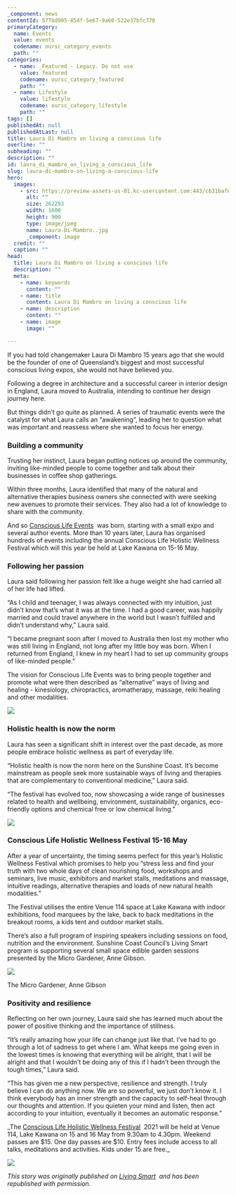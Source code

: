 ```yaml
---
_component: news
contentId: 577bd905-854f-5e67-9a60-522e37bfc770
primaryCategory:
  name: Events
  value: events
  codename: oursc_category_events
  path: ""
categories:
  - name: _Featured - Legacy. Do not use
    value: featured
    codename: oursc_category_featured
    path: ""
  - name: Lifestyle
    value: lifestyle
    codename: oursc_category_lifestyle
    path: ""
tags: []
publishedAt: null
publishedAtLast: null
title: Laura Di Mambro on living a conscious life
overline: ""
subheading: ""
description: ""
id: laura_di_mambro_on_living_a_conscious_life
slug: laura-di-mambro-on-living-a-conscious-life
hero:
  images:
    - src: https://preview-assets-us-01.kc-usercontent.com:443/c631baf8-1b46-001f-580c-d0001b68b4a8/9976b833-937b-41d5-aa59-40a2d1d6ca6e/Laura-Di-Mambro..jpg
      alt: ""
      size: 262293
      width: 1600
      height: 900
      type: image/jpeg
      name: Laura-Di-Mambro..jpg
      _component: image
  credit: ""
  caption: ""
head:
  title: Laura Di Mambro on living a conscious life
  description: ""
  meta:
    - name: keywords
      content: ""
    - name: title
      content: Laura Di Mambro on living a conscious life
    - name: description
      content: ""
    - name: image
      image: ""

---
```

If you had told changemaker Laura Di Mambro 15 years ago that she would be the founder of one of Queensland’s biggest and most successful conscious living expos, she would not have believed you.

Following a degree in architecture and a successful career in interior design in England, Laura moved to Australia, intending to continue her design journey here.

But things didn’t go quite as planned. A series of traumatic events were the catalyst for what Laura calls an “awakening”, leading her to question what was important and reassess where she wanted to focus her energy.

### Building a community

Trusting her instinct, Laura began putting notices up around the community, inviting like-minded people to come together and talk about their businesses in coffee shop gatherings.

Within three months, Laura identified that many of the natural and alternative therapies business owners she connected with were seeking new avenues to promote their services. They also had a lot of knowledge to share with the community.

And so [Conscious Life Events](https://consciouslifeevents.com/)
 was born, starting with a small expo and several author events. More than 10 years later, Laura has organised hundreds of events including the annual Conscious Life Holistic Wellness Festival which will this year be held at Lake Kawana on 15-16 May.

### Following her passion

Laura said following her passion felt like a huge weight she had carried all of her life had lifted.

“As I child and teenager, I was always connected with my intuition, just didn’t know that’s what it was at the time. I had a good career, was happily married and could travel anywhere in the world but I wasn’t fulfilled and didn’t understand why,” Laura said.

“I became pregnant soon after I moved to Australia then lost my mother who was still living in England, not long after my little boy was born. When I returned from England, I knew in my heart I had to set up community groups of like-minded people.”

The vision for Conscious Life Events was to bring people together and promote what were then described as “alternative” ways of living and healing - kinesiology, chiropractics, aromatherapy, massage, reiki healing and other modalities.

![](https://preview-assets-us-01.kc-usercontent.com:443/c631baf8-1b46-001f-580c-d0001b68b4a8/59ec82e2-8561-4fd0-a526-2fb8199453d7/holistic-wellness-festival-3.jpg)

### Holistic health is now the norm

Laura has seen a significant shift in interest over the past decade, as more people embrace holistic wellness as part of everyday life.

“Holistic health is now the norm here on the Sunshine Coast. It’s become mainstream as people seek more sustainable ways of living and therapies that are complementary to conventional medicine,” Laura said.

“The festival has evolved too, now showcasing a wide range of businesses related to health and wellbeing, environment, sustainability, organics, eco-friendly options and chemical free or low chemical living.”

![](https://preview-assets-us-01.kc-usercontent.com:443/c631baf8-1b46-001f-580c-d0001b68b4a8/98da9eab-09d7-4b2c-bbc8-21c2308b7a2b/holistic-wellness-festival-2.jpg)

### Conscious Life Holistic Wellness Festival 15-16 May

After a year of uncertainty, the timing seems perfect for this year’s Holistic Wellness Festival which promises to help you “stress less and find your truth with two whole days of clean nourishing food, workshops and seminars, live music, exhibitors and market stalls, meditations and massage, intuitive readings, alternative therapies and loads of new natural health modalities.”

The Festival utilises the entire Venue 114 space at Lake Kawana with indoor exhibitions, food marquees by the lake, back to back meditations in the breakout rooms, a kids tent and outdoor market stalls. 

There’s also a full program of inspiring speakers including sessions on food, nutrition and the environment. Sunshine Coast Council’s Living Smart program is supporting several small space edible garden sessions presented by the Micro Gardener, Anne Gibson.

![](https://preview-assets-us-01.kc-usercontent.com:443/c631baf8-1b46-001f-580c-d0001b68b4a8/15075061-7f55-48e6-9db5-276d9d22357a/the-micro-gardener-anne-gibson-at-the-sunshine-coast-holistic-wellness-festival-copy-2.jpg)

The Micro Gardener, Anne Gibson

### Positivity and resilience

Reflecting on her own journey, Laura said she has learned much about the power of positive thinking and the importance of stillness.

“It’s really amazing how your life can change just like that. I’ve had to go through a lot of sadness to get where I am. What keeps me going even in the lowest times is knowing that everything will be alright, that I will be alright and that I wouldn’t be doing any of this if I hadn’t been through the tough times,” Laura said.

“This has given me a new perspective, resilience and strength. I truly believe I can do anything now. We are so powerful, we just don’t know it. I think everybody has an inner strength and the capacity to self-heal through our thoughts and attention. If you quieten your mind and listen, then act according to your intuition, eventually it becomes an automatic response.”

\_The [Conscious Life Holistic Wellness Festival](https://consciouslifeevents.com/clhwf/)
 2021 will be held at Venue 114, Lake Kawana on 15 and 16 May from 9.30am to 4.30pm. Weekend passes are $15. One day passes are $10. Entry fees include access to all talks, meditations and activities. Kids under 15 are free.\_ 

![](https://preview-assets-us-01.kc-usercontent.com:443/c631baf8-1b46-001f-580c-d0001b68b4a8/f484b4d2-6cd1-4216-90a6-8e16b05116b3/holistic-wellness-festival-may2021.jpeg)

*This story was originally published on [Living Smart](https://www.livingsmartqld.com.au/)
 and has been republished with permission.*
